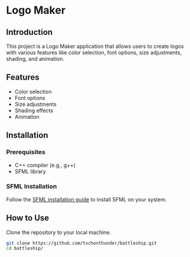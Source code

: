 # Logo Maker

## Introduction
This project is a Logo Maker application that allows users to create logos with various features like color selection, font options, size adjustments, shading, and animation.

## Features
- Color selection
- Font options
- Size adjustments
- Shading effects
- Animation

## Installation

### Prerequisites
- C++ compiler (e.g., g++)
- SFML library

### SFML Installation
Follow the [SFML installation guide](https://www.sfml-dev.org/tutorials/2.5/start-linux.php) to install SFML on your system.

## How to Use
Clone the repository to your local machine.
```bash
git clone https://github.com/txchonthunder/battleship.git
cd battleship/
```

